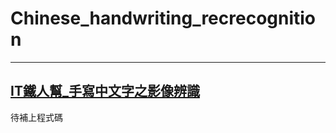 # Chinese_handwriting_recrecognition

---
## [IT鐵人幫_手寫中文字之影像辨識 ](https://ithelp.ithome.com.tw/users/20141810/ironman/4759)
待補上程式碼

